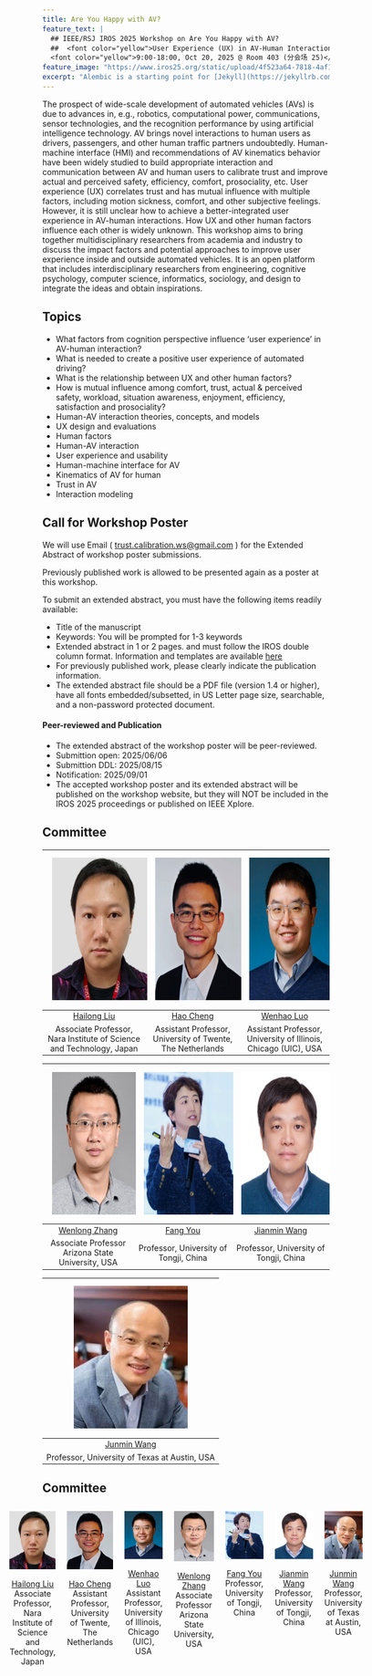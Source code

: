 ```yaml
---
title: Are You Happy with AV?
feature_text: |
  ## IEEE/RSJ IROS 2025 Workshop on Are You Happy with AV?
  ##  <font color="yellow">User Experience (UX) in AV-Human Interaction</font> 
  <font color="yellow">9:00-18:00, Oct 20, 2025 @ Room 403 (分会场 25)</font> 
feature_image: "https://www.iros25.org/static/upload/4f523a64-7818-4af1-8289-9a68ec473b14.png"
excerpt: "Alembic is a starting point for [Jekyll](https://jekyllrb.com/) projects. Rather than starting from scratch, this boilerplate is designed to get the ball rolling immediately. Install it, configure it, tweak it, push it."
---
```


The prospect of wide-scale development of automated vehicles (AVs) is due to advances in, e.g., robotics, computational power, communications, sensor technologies, and the recognition performance by using artificial intelligence technology. AV brings novel interactions to human users as drivers, passengers, and other human traffic partners undoubtedly. Human-machine interface (HMI) and recommendations of AV kinematics behavior have been widely studied to build appropriate interaction and communication between AV and human users to calibrate trust and improve actual and perceived safety,  efficiency, comfort, prosociality, etc. User experience (UX) correlates trust and has mutual influence with multiple factors, including motion sickness, comfort, and other subjective feelings. However, it is still unclear how to achieve a better-integrated user experience in AV-human interactions. How UX and other human factors influence each other is widely unknown. This workshop aims to bring together multidisciplinary researchers from academia and industry to discuss the impact factors and potential approaches to improve user experience inside and outside automated vehicles. It is an open platform that includes interdisciplinary researchers from engineering, cognitive psychology, computer science, informatics, sociology, and design to integrate the ideas and obtain inspirations.


## Topics

- What factors from cognition perspective influence ‘user experience’ in AV-human interaction? 
- What is needed to create a positive user experience of automated driving?
- What is the relationship between UX and other human factors?
- How is mutual influence among comfort, trust, actual & perceived safety, workload, situation awareness, enjoyment, efficiency, satisfaction  and prosociality?
- Human-AV interaction theories, concepts, and models
- UX design and evaluations
- Human factors
- Human-AV interaction
- User experience and usability
- Human-machine interface for AV
- Kinematics of AV for human
- Trust in AV
- Interaction modeling


## Call for Workshop Poster

We will use Email ( trust.calibration.ws@gmail.com ) for the Extended Abstract of workshop poster submissions.

Previously published work is allowed to be presented again as a poster at this workshop. 

To submit an extended abstract, you must have the following items readily available:

- Title of the manuscript
- Keywords: You will be prompted for 1-3 keywords
- Extended abstract in 1 or 2 pages. and must follow the IROS double column format. Information and templates are available [here](http://ras.papercept.net/conferences/support/support.php)
- For previously published work, please clearly indicate the publication information.
- The extended abstract file should be a PDF file (version 1.4 or higher), have all fonts embedded/subsetted, in US Letter page size, searchable, and a non-password protected document.

#### Peer-reviewed and Publication
- The extended abstract of the workshop poster will be peer-reviewed.
- Submittion open: 2025/06/06
- Submittion DDL: 2025/08/15
- Notification:  2025/09/01
- The accepted workshop poster and its extended abstract will be published on the workshop website, but they will NOT be included in the IROS 2025 proceedings or published on IEEE Xplore. 

## Committee

<img src="/assets/committee/Hailong liu.jpg" style="padding: 10px;" width="200" height="250"> |  <img src="/assets/committee/Hao Cheng.jpg" style="padding: 10px;" width="200" height="250"> | <img src="/assets/committee/Wenhao Luo.png" style="padding: 10px;" width="200" height="250"> 
:-------------------------:|:-------------------------:|:-------------------------:
[Hailong Liu](https://www.researchgate.net/profile/Hailong_Liu9)  |  [Hao Cheng](https://sites.google.com/view/hao-cheng/home) |  [Wenhao Luo](https://www.cs.uic.edu/~wenhao/) 
Associate Professor, Nara Institute of Science and Technology, Japan| Assistant Professor, University of Twente, The Netherlands | Assistant Professor, University of Illinois, Chicago (UIC), USA 

<img src="/assets/committee/Wenlong Zhang.png" style="padding: 10px;" width="200" height="250">| <img src="/assets/committee/Fang You.jpg" style="padding: 10px;" width="200" height="250"> |  <img src="/assets/committee/Jianmin Wang.jpg" style="padding: 10px;" width="200" height="250"> 
:-------------------------:|:-------------------------:|:-------------------------:
[Wenlong Zhang](https://home.riselab.info/team/)| [Fang You](https://tjdi.tongji.edu.cn/TeacherDetail.do?id=4236&lang=en)  |  [Jianmin Wang](https://am.tongji.edu.cn/info/1397/1842.htm) 
Associate Professor <br> Arizona State University, USA | Professor, University of Tongji, China | Professor, University of Tongji, China 

 <img src="/assets/committee/Junmin Wang.jpg" style="padding: 10px;" width="200" height="250"> |
:-------------------------:|
[Junmin Wang](https://sites.utexas.edu/jwang/) |
 Professor, University of Texas at Austin, USA |

## Committee
 <div style="display: flex; justify-content: center; text-align: center;">

  <div style="margin: 10px;">
    <img src="/assets/committee/Hailong liu.jpg" alt="Hailong Liu" style="width: 150px;">
    <p><a href="https://www.researchgate.net/profile/Hailong_Liu9">Hailong Liu</a><br> Associate Professor, Nara Institute of Science and Technology, Japan</p>
  </div>

  <div style="margin: 10px;">
    <img src="/assets/committee/Hao Cheng.jpg" alt="Hao Cheng" style="width: 150px;">
    <p><a href="https://sites.google.com/view/hao-cheng/home">Hao Cheng</a><br> Assistant Professor, University of Twente, The Netherlands</p>
  </div>

  <div style="margin: 10px;">
    <img src="/assets/committee/Wenhao Luo.png" alt="Wenhao Luo" style="width: 150px;">
    <p><a href="https://www.cs.uic.edu/~wenhao/">Wenhao Luo</a><br> Assistant Professor, University of Illinois, Chicago (UIC), USA</p>
  </div>

  <div style="margin: 10px;">
    <img src="/assets/committee/Wenlong Zhang.png" alt="Wenlong Zhang" style="width: 150px;">
    <p><a href="https://home.riselab.info/team/">Wenlong Zhang</a><br> Associate Professor <br> Arizona State University, USA</p>
  </div>

  <div style="margin: 10px;">
    <img src="/assets/committee/Fang You.jpg" alt="Fang You" style="width: 150px;">
    <p><a href="https://tjdi.tongji.edu.cn/TeacherDetail.do?id=4236&lang=en">Fang You</a><br> Professor, University of Tongji, China</p>
  </div>

  <div style="margin: 10px;">
    <img src="/assets/committee/Jianmin Wang.jpg" alt="Jianmin Wang" style="width: 150px;">
    <p><a href="https://am.tongji.edu.cn/info/1397/1842.htm">Jianmin Wang</a><br> Professor, University of Tongji, China</p>
  </div>

  <div style="margin: 10px;">
    <img src="/assets/committee/Junmin Wang.jpg" alt="Junmin Wang" style="width: 150px;">
    <p><a href="https://sites.utexas.edu/jwang/">Junmin Wang</a><br> Professor, University of Texas at Austin, USA</p>
  </div>

</div>








